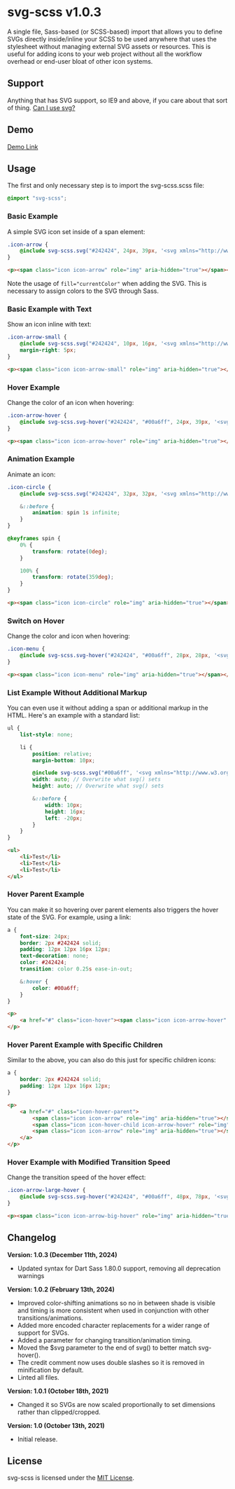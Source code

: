 # svg-scss v1.0.3

A single file, Sass-based (or SCSS-based) import that allows you to define SVGs directly inside/inline your SCSS to be used anywhere that uses the stylesheet without managing external SVG assets or resources. This is useful for adding icons to your web project without all the workflow overhead or end-user bloat of other icon systems.

## Support

Anything that has SVG support, so IE9 and above, if you care about that sort of thing. [Can I use svg?](https://caniuse.com/?search=svg)

## Demo

[Demo Link](http://htmlpreview.github.io/?https://github.com/vaughnroyko/svg-scss/blob/master/demo.html)

## Usage

The first and only necessary step is to import the svg-scss.scss file:

```scss
@import "svg-scss";
```

### Basic Example

A simple SVG icon set inside of a span element:

```scss
.icon-arrow {
	@include svg-scss.svg("#242424", 24px, 39px, '<svg xmlns="http://www.w3.org/2000/svg" viewBox="0 0 57.05 92.89"><polygon fill="currentColor" points="10.61 0 0 10.61 35.84 46.45 0 82.28 10.61 92.89 57.05 46.45 10.61 0"/></svg>');
}
```

```html
<p><span class="icon icon-arrow" role="img" aria-hidden="true"></span></p>
```

Note the usage of `fill="currentColor"` when adding the SVG. This is necessary to assign colors to the SVG through Sass.

### Basic Example with Text

Show an icon inline with text:

```scss
.icon-arrow-small {
	@include svg-scss.svg("#242424", 10px, 16px, '<svg xmlns="http://www.w3.org/2000/svg" viewBox="0 0 57.05 92.89"><polygon fill="currentColor" points="10.61 0 0 10.61 35.84 46.45 0 82.28 10.61 92.89 57.05 46.45 10.61 0"/></svg>');
	margin-right: 5px;
}
```

```html
<p><span class="icon icon-arrow-small" role="img" aria-hidden="true"></span>Test</p>
```

### Hover Example

Change the color of an icon when hovering:

```scss
.icon-arrow-hover {
	@include svg-scss.svg-hover("#242424", "#00a6ff", 24px, 39px, '<svg xmlns="http://www.w3.org/2000/svg" viewBox="0 0 57.05 92.89"><polygon fill="currentColor" points="10.61 0 0 10.61 35.84 46.45 0 82.28 10.61 92.89 57.05 46.45 10.61 0"/></svg>');
}
```

```html
<p><span class="icon icon-arrow-hover" role="img" aria-hidden="true"></span></p>
```

### Animation Example

Animate an icon:

```scss
.icon-circle {
	@include svg-scss.svg("#242424", 32px, 32px, '<svg xmlns="http://www.w3.org/2000/svg" viewBox="0 0 92.99 91.77"><path fill="currentColor" d="M92.99 45.88A46.5 46.5 0 0 0 53.99 0v15.3a31.49 31.49 0 0 1 0 61.17v15.3a46.5 46.5 0 0 0 39-45.89Zm-77.99 0A31.54 31.54 0 0 1 39 15.3V0a46.49 46.49 0 0 0 0 91.77V76.49a31.56 31.56 0 0 1-24-30.61Z"/></svg>');

	&::before {
		animation: spin 1s infinite;
	}
}

@keyframes spin {
	0% {
		transform: rotate(0deg);
	}

	100% {
		transform: rotate(359deg);
	}
}
```

```html
<p><span class="icon icon-circle" role="img" aria-hidden="true"></span></a>
```

### Switch on Hover

Change the color and icon when hovering:

```scss
.icon-menu {
	@include svg-scss.svg-hover("#242424", "#00a6ff", 28px, 28px, '<svg xmlns="http://www.w3.org/2000/svg" viewBox="0 0 92.89 92.99"><path fill="currentColor" d="M0 0h92.89v15H0zm0 38.99h92.89v15H0zm0 39h92.89v15H0z"/></svg>', '<svg xmlns="http://www.w3.org/2000/svg" viewBox="0 0 92.89 92.89"><polygon fill="currentColor" points="92.89 10.61 82.28 0 46.45 35.84 10.61 0 0 10.61 35.84 46.45 0 82.28 10.61 92.89 46.45 57.05 82.28 92.89 92.89 82.28 57.05 46.44 92.89 10.61"/></svg>');
}
```

```html
<p><span class="icon icon-menu" role="img" aria-hidden="true"></span></a>
```

### List Example Without Additional Markup

You can even use it without adding a span or additional markup in the HTML. Here's an example with a standard list:

```scss
ul {
	list-style: none;

	li {
		position: relative;
		margin-bottom: 10px;

		@include svg-scss.svg("#00a6ff", '<svg xmlns="http://www.w3.org/2000/svg" viewBox="0 0 57.05 92.89"><polygon fill="currentColor" points="10.61 0 0 10.61 35.84 46.45 0 82.28 10.61 92.89 57.05 46.45 10.61 0"/></svg>');
		width: auto; // Overwrite what svg() sets
		height: auto; // Overwrite what svg() sets

		&::before {
			width: 10px;
			height: 16px;
			left: -20px;
		}
	}
}
```

```html
<ul>
	<li>Test</li>
	<li>Test</li>
	<li>Test</li>
</ul>
```

### Hover Parent Example

You can make it so hovering over parent elements also triggers the hover state of the SVG. For example, using a link:

```scss
a {
	font-size: 24px;
	border: 2px #242424 solid;
	padding: 12px 12px 16px 12px;
	text-decoration: none;
	color: #242424;
	transition: color 0.25s ease-in-out;

	&:hover {
		color: #00a6ff;
	}
}
```

```html
<p>
	<a href="#" class="icon-hover"><span class="icon icon-arrow-hover" role="img" aria-hidden="true"></span>Test</a>
</p>
```

### Hover Parent Example with Specific Children

Similar to the above, you can also do this just for specific children icons:

```scss
a {
	border: 2px #242424 solid;
	padding: 12px 12px 16px 12px;
}
```

```html
<p>
	<a href="#" class="icon-hover-parent">
		<span class="icon icon-arrow" role="img" aria-hidden="true"></span>
		<span class="icon icon-hover-child icon-arrow-hover" role="img" aria-hidden="true"></span>
		<span class="icon icon-arrow" role="img" aria-hidden="true"></span>
	</a>
</p>
```

### Hover Example with Modified Transition Speed

Change the transition speed of the hover effect:

```scss
.icon-arrow-large-hover {
	@include svg-scss.svg-hover("#242424", "#00a6ff", 48px, 78px, '<svg xmlns="http://www.w3.org/2000/svg" viewBox="0 0 57.05 92.89"><polygon fill="currentColor" points="10.61 0 0 10.61 35.84 46.45 0 82.28 10.61 92.89 57.05 46.45 10.61 0"/></svg>', null, 1s);
}
```

```html
<p><span class="icon icon-arrow-big-hover" role="img" aria-hidden="true"></span></p>
```

## Changelog

**Version: 1.0.3 (December 11th, 2024)**

- Updated syntax for Dart Sass 1.80.0 support, removing all deprecation warnings

**Version: 1.0.2 (February 13th, 2024)**

- Improved color-shifting animations so no in between shade is visible and timing is more consistent when used in conjunction with other transitions/animations.
- Added more encoded character replacements for a wider range of support for SVGs.
- Added a parameter for changing transition/animation timing.
- Moved the $svg parameter to the end of svg() to better match svg-hover().
- The credit comment now uses double slashes so it is removed in minification by default.
- Linted all files.

**Version: 1.0.1 (October 18th, 2021)**

- Changed it so SVGs are now scaled proportionally to set dimensions rather than clipped/cropped.

**Version: 1.0 (October 13th, 2021)**

- Initial release.

## License

svg-scss is licensed under the [MIT License](https://github.com/vaughnroyko/svg-scss/blob/master/LICENSE).

